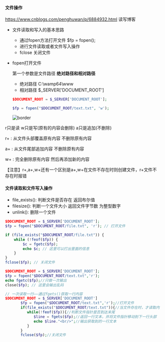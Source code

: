 #### 文件操作

https://www.cnblogs.com/penghuwan/p/6884932.html 读写博客

* 文件读取和写入的基本思路
  * 通过fopen方法打开文件 $fp = fopen();
  * 进行文件读取或者文件写入操作
  * fclose 关闭文件



* fopen打开文件

  第一个参数是文件路径 **绝对路径和相对路径**

  * 绝对路径 C:\wamp64\www
  * 相对路径 $_SERVER['DOCUMENT_ROOT']

  ```php
  $DOCUMENT_ROOT = $_SERVER['DOCUMENT_ROOT'];

  $fp = fopen("$DOCUMENT_ROOT/text.txt", 'w');
  ```

  ![border](https://images2015.cnblogs.com/blog/1060770/201705/1060770-20170521141306635-350908935.png)



r只是读 w只是写(原有的内容会删除) a只是追加(不删除)

r+ : 从文件头部覆盖原有内容 不删除原有内容

a+ : 从文件尾部追加内容 不删除原有内容

w+ : 完全删除原有内容 然后再添加新的内容



【注意】r+,a+,w+还有一个区别是a+,w+在文件不存在时则创建文件，r+文件不存在时报错



#### 文件读取和文件写入操作

* file_exists(): 判断文件是否存在 返回布尔值
* filesize(): 判断一个文件大小 返回文件字节数 为整型数字
* unlink(): 删除一个文件



```php
$DOCUMENT_ROOT = $_SERVER['DOCUMENT_ROOT'];
$fp = fopen("$DOCUMENT_ROOT/file.txt", 'r'); // 打开文件

if (file_exists("$DOCUMENT_ROOT/file.txt")) {
    while (!feof($fp)) {
        $c = fgetc($fp);
        echo $c; // 这里可以打出里面的信息
    }
}
fclose($fp); // 关闭文件

$DOCUMENT_ROOT = $_SERVER['DOCUMENT_ROOT'];
$fp = fopen("$DOCUMENT_ROOT/text.txt",'r');
echo fgetc($fp);//只做一次输出
close($fp); // 这里会输出乱码

// 一次读取一行——通过fgets()获取一行内容
$DOCUMENT_ROOT = $_SERVER['DOCUMENT_ROOT']
       $fp = fopen("$DOCUMENT_ROOT/text.txt",'r');//打开文件
       if(file_exists("$DOCUMENT_ROOT/text.txt")){//当文件存在时，才读取内容
          while(!feof($fp)){//判断文件指针是否到达末尾
             $line = fgets($fp);//返回一行文本，并将文件指针移动到下一行头部
             echo $line."<br/>";//输出获取到的一行文本
          }
       }
       fclose($fp);//关闭文件 
```






































































































































































